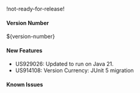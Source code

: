 !not-ready-for-release!

#### Version Number
${version-number}

#### New Features
- US929026: Updated to run on Java 21.
- US914108: Version Currency: JUnit 5 migration

#### Known Issues
